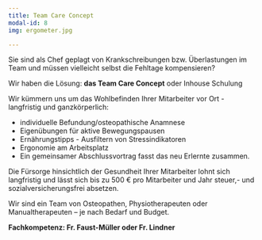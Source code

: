 ```yaml
---
title: Team Care Concept
modal-id: 8
img: ergometer.jpg

---
```


Sie sind als Chef geplagt von Krankschreibungen bzw. Überlastungen im Team und  müssen vielleicht selbst die Fehltage kompensieren?

Wir haben die Lösung: **das Team Care Concept** oder Inhouse Schulung

Wir kümmern uns um das Wohlbefinden Ihrer Mitarbeiter vor Ort - langfristig und ganzkörperlich:

*	individuelle Befundung/osteopathische Anamnese
*	Eigenübungen für aktive Bewegungspausen
*	Ernährungstipps - Ausfiltern von Stressindikatoren
*	Ergonomie am Arbeitsplatz  
*	Ein gemeinsamer Abschlussvortrag fasst das neu Erlernte zusammen.

Die Fürsorge hinsichtlich der Gesundheit Ihrer Mitarbeiter lohnt sich langfristig und lässt sich bis zu 500 € pro Mitarbeiter und Jahr steuer,- und sozialversicherungsfrei absetzen.

Wir sind ein Team von Osteopathen, Physiotherapeuten oder Manualtherapeuten – je nach Bedarf und Budget.

**Fachkompetenz: Fr. Faust-Müller oder Fr. Lindner**
